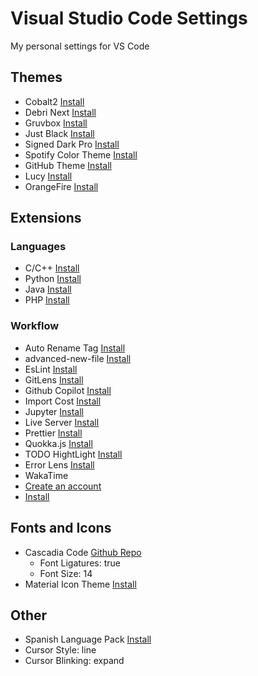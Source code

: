 # Visual Studio Code Settings

My personal settings for VS Code

## Themes

- Cobalt2 <a href="https://marketplace.visualstudio.com/items?itemName=wesbos.theme-cobalt2">Install</a>
- Debri Next <a href="https://marketplace.visualstudio.com/items?itemName=sldobri.bunker">Install</a>
- Gruvbox <a href="https://marketplace.visualstudio.com/items?itemName=jdinhlife.gruvbox">Install</a>
- Just Black <a href="https://marketplace.visualstudio.com/items?itemName=nur.just-black">Install</a>
- Signed Dark Pro <a href="https://marketplace.visualstudio.com/items?itemName=51gn3d.signed-dark-pro">Install</a>
- Spotify Color Theme <a href="https://marketplace.visualstudio.com/items?itemName=oguhpereira.spotify-color-theme">Install</a>
- GitHub Theme <a href="https://marketplace.visualstudio.com/items?itemName=GitHub.github-vscode-theme">Install</a>
- Lucy <a href="https://marketplace.visualstudio.com/items?itemName=juliettepretot.lucy-vscode">Install</a>
- OrangeFire <a href="https://marketplace.visualstudio.com/items?itemName=Futureglobe.orangefire">Install</a>

## Extensions

### Languages

- C/C++ <a href="https://marketplace.visualstudio.com/items?itemName=ms-vscode.cpptools">Install</a>
- Python <a href="https://marketplace.visualstudio.com/items?itemName=ms-python.python">Install</a>
- Java <a href="https://marketplace.visualstudio.com/items?itemName=vscjava.vscode-java-pack">Install</a>
- PHP <a href="https://marketplace.visualstudio.com/items?itemName=felixfbecker.php-pack">Install</a>

### Workflow

- Auto Rename Tag <a href="https://marketplace.visualstudio.com/items?itemName=formulahendry.auto-rename-tag">Install</a>
- advanced-new-file <a href="https://marketplace.visualstudio.com/items?itemName=patbenatar.advanced-new-file">Install</a>
- EsLint <a href="https://marketplace.visualstudio.com/items?itemName=dbaeumer.vscode-eslint">Install</a>
- GitLens <a href="https://marketplace.visualstudio.com/items?itemName=eamodio.gitlens">Install</a>
- Github Copilot <a href="https://marketplace.visualstudio.com/items?itemName=GitHub.copilot">Install</a>
- Import Cost <a href="https://marketplace.visualstudio.com/items?itemName=wix.vscode-import-cost">Install</a>
- Jupyter <a href="https://marketplace.visualstudio.com/items?itemName=ms-toolsai.jupyter">Install</a>
- Live Server <a href="https://marketplace.visualstudio.com/items?itemName=ritwickdey.LiveServer">Install</a>
- Prettier <a href="https://marketplace.visualstudio.com/items?itemName=esbenp.prettier-vscode">Install</a>
- Quokka.js <a href="https://marketplace.visualstudio.com/items?itemName=WallabyJs.quokka-vscode">Install</a>
- TODO HightLight <a href="https://marketplace.visualstudio.com/items?itemName=wayou.vscode-todo-highlight">Install</a>
- Error Lens <a href="https://marketplace.visualstudio.com/items?itemName=usernamehw.errorlens">Install</a>
- WakaTime
- <a href="https://wakatime.com">Create an account</a>
- <a href="https://marketplace.visualstudio.com/items?itemName=WakaTime.vscode-wakatime">Install</a>

## Fonts and Icons

- Cascadia Code <a href="https://github.com/microsoft/cascadia-code">Github Repo</a>
  - Font Ligatures: true
  - Font Size: 14
- Material Icon Theme <a href="https://marketplace.visualstudio.com/items?itemName=PKief.material-icon-theme">Install</a>

## Other

- Spanish Language Pack <a href="https://marketplace.visualstudio.com/items?itemName=MS-CEINTL.vscode-language-pack-es">Install</a>
- Cursor Style: line
- Cursor Blinking: expand
